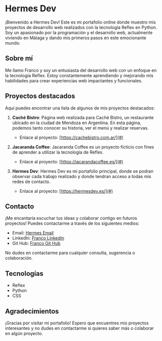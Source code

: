 # Hermes Dev

¡Bienvenido a Hermes Dev! Este es mi portafolio online donde muestro mis proyectos de desarrollo web realizados con la tecnología Reflex en Python. Soy un apasionado por la programación y el desarrollo web, actualmente viviendo en Málaga y dando mis primeros pasos en este emocionante mundo.

## Sobre mí
Me llamo Franco y soy un entusiasta del desarrollo web con un enfoque en la tecnología Reflex. Estoy constantemente aprendiendo y mejorando mis habilidades para crear experiencias web impactantes y funcionales.

## Proyectos destacados
Aquí puedes encontrar una lista de algunos de mis proyectos destacados:

1. **Caché Bistro**: Página web realizada para Caché Bistro, un restaurante ubicado en la ciudad de Mendoza en Argentina. En esta página, podemos tanto conocer su historia, ver el menú y realizar reservas.
   - Enlace al proyecto: [https://cachebistro.com.ar/](#)

2. **Jacaranda Coffee**: Jacaranda Coffee es un proyecto ficticio con fines de aprender a utilizar la tecnología de Reflex.
   - Enlace al proyecto: [https://jacarandacoffee.es/](#)

3. **Hermes Dev**: Hermes Dev es mi portafolio principal, donde se podran observar cada trabajo realizado y donde tendran acceso a todas mis redes de contacto.
   - Enlace al proyecto: [https://hermesdev.es/](#)

## Contacto
¡Me encantaría escuchar tus ideas y colaborar contigo en futuros proyectos! Puedes contactarme a través de los siguientes medios:

- Email: [Hermes Email](https://mail.google.com/mail/u/7/#inbox?compose=CllgCJTLpLqMGczKsnjBJcXLPPbBGSVXjdRnGJvjSLRXNpzxKsHnVwfXrvPmdphBQTJVPfNTMpg)
- LinkedIn: [Franco LinkedIn](https://www.linkedin.com/in/francomg99/)
- Git Hub: [Franco Git Hub](https://github.com/francomg99)

No dudes en contactarme para cualquier consulta, sugerencia o colaboración.

## Tecnologías
- Reflex
- Python
- CSS

## Agradecimientos
¡Gracias por visitar mi portafolio! Espero que encuentres mis proyectos interesantes y no dudes en contactarme si quieres saber más o colaborar en algún proyecto.


